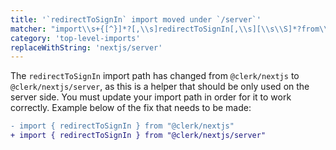```yaml
---
title: '`redirectToSignIn` import moved under `/server`'
matcher: "import\\s+{[^}]*?[,\\s]redirectToSignIn[,\\s][\\s\\S]*?from\\s+['\"]@clerk\\/(nextjs)(?!\/server)[\\s\\S]*?['\"]"
category: 'top-level-imports'
replaceWithString: 'nextjs/server'
---
```


The `redirectToSignIn` import path has changed from `@clerk/nextjs` to `@clerk/nextjs/server`, as this is a helper that should be only used on the server side. You must update your import path in order for it to work correctly. Example below of the fix that needs to be made:

```diff
- import { redirectToSignIn } from "@clerk/nextjs"
+ import { redirectToSignIn } from "@clerk/nextjs/server"
```
